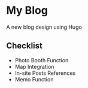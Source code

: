 # My Blog
A new blog design using Hugo
## Checklist
- Photo Booth Function
- Map Integration
- In-site Posts References
- Memo Function